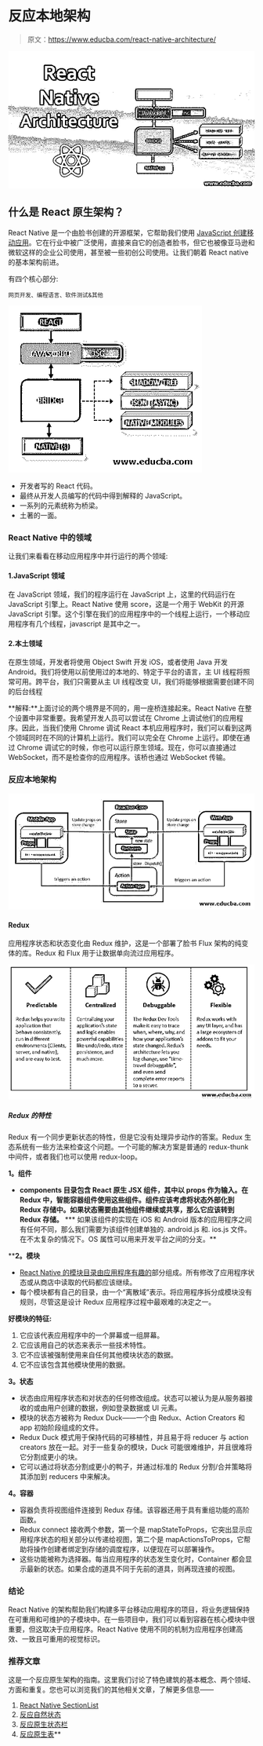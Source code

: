 # 反应本地架构

> 原文：<https://www.educba.com/react-native-architecture/>

![React Native Architecture](img/450eff709f27642b9c717a0fc7625956.png)



## 什么是 React 原生架构？

React Native 是一个由脸书创建的开源框架，它帮助我们使用 [JavaScript 创建移动应用](https://www.educba.com/what-is-javascript/)。它在行业中被广泛使用，直接来自它的创造者脸书，但它也被像亚马逊和微软这样的企业公司使用，甚至被一些初创公司使用。让我们朝着 React native 的基本架构前进。

有四个核心部分:

<small>网页开发、编程语言、软件测试&其他</small>

![React Native Architecture 01](img/569bb61ceef0fbd881759aa090bac1fc.png)



*   开发者写的 React 代码。
*   最终从开发人员编写的代码中得到解释的 JavaScript。
*   一系列的元素统称为桥梁。
*   土著的一面。

### React Native 中的领域

让我们来看看在移动应用程序中并行运行的两个领域:

#### 1.JavaScript 领域

在 JavaScript 领域，我们的程序运行在 JavaScript 上，这里的代码运行在 JavaScript 引擎上。React Native 使用 score，这是一个用于 WebKit 的开源 JavaScript 引擎。这个引擎在我们的应用程序中的一个线程上运行，一个移动应用程序有几个线程，javascript 是其中之一。

#### 2.本土领域

在原生领域，开发者将使用 Object Swift 开发 iOS，或者使用 Java 开发 Android。我们将使用以前使用过的本地的、特定于平台的语言，主 UI 线程将照常可用。跨平台，我们只需要从主 UI 线程改变 UI，我们将能够根据需要创建不同的后台线程

**解释:**上面讨论的两个境界是不同的，用一座桥连接起来。React Native 在整个设置中非常重要。我希望开发人员可以尝试在 Chrome 上调试他们的应用程序。因此，当我们使用 Chrome 调试 React 本机应用程序时，我们可以看到这两个领域同时在不同的计算机上运行。我们可以完全在 Chrome 上运行。即使在通过 Chrome 调试它的时候，你也可以运行原生领域。现在，你可以直接通过 WebSocket，而不是检查你的应用程序。该桥也通过 WebSocket 传输。

### 反应本地架构

![React Native Architecture](img/9230bf44db5fa8b20dfdb834b27833f8.png)



#### Redux

应用程序状态和状态变化由 Redux 维护，这是一个部署了脸书 Flux 架构的纯变体的库。Redux 和 Flux 用于让数据单向流过应用程序。

![unidirectional flow of data](img/a963b6dcdba1ebaa4facb191ac9345f6.png)



##### Redux 的特性

Redux 有一个同步更新状态的特性，但是它没有处理异步动作的答案。Redux 生态系统有一些方法来检查这个问题。一个可能的解决方案是普通的 redux-thunk 中间件，或者我们也可以使用 redux-loop。

**1。组件**

*   **components 目录包含 React 原生 JSX 组件，其中以 props 作为输入。在 Redux 中，智能容器组件使用这些组件。组件应该考虑将状态外部化到 Redux 存储中。如果状态需要由其他组件继续或共享，那么它应该转到 Redux 存储。**
***   如果该组件的实现在 iOS 和 Android 版本的应用程序之间有任何不同，那么我们需要为该组件创建单独的. android.js 和. ios.js 文件。在不太复杂的情况下。OS 属性可以用来开发平台之间的分支。**

 ****2。模块**

*   [React Native 的模块目录由应用程序有趣的](https://www.educba.com/react-native-asyncstorage/)部分组成。所有修改了应用程序状态或从商店中读取的代码都应该继续。
*   每个模块都有自己的目录，由一个“离散域”表示。将应用程序拆分成模块没有规则，尽管这是设计 Redux 应用程序过程中最艰难的决定之一。

**好模块的特征:**

1.  它应该代表应用程序中的一个屏幕或一组屏幕。
2.  它应该用自己的状态来表示一些技术特性。
3.  它不应该被强制使用来自任何其他模块状态的数据。
4.  它不应该包含其他模块使用的数据。

**3。状态**

*   状态由应用程序状态和对状态的任何修改组成。状态可以被认为是从服务器接收的或由用户创建的数据，例如登录数据或 UI 元素。
*   模块的状态方被称为 Redux Duck——一个由 Redux、Action Creators 和 app 初始阶段组成的文件。
*   Redux Duck 模式用于保持代码的可移植性，并且易于将 reducer 与 action creators 放在一起。对于一些复杂的模块，Duck 可能很难维护，并且很难将它分割成更小的块。
*   它可以通过将状态分割成更小的鸭子，并通过标准的 Redux 分割/合并策略将其添加到 reducers 中来解决。

**4。容器**

*   容器负责将视图组件连接到 Redux 存储。该容器还用于具有重组功能的高阶函数。
*   Redux connect 接收两个参数，第一个是 mapStateToProps，它突出显示应用程序状态的相关部分以传递给视图，第二个是 mapActionsToProps，它帮助将操作创建者绑定到存储的调度程序，以便现在可以部署操作。
*   这些功能被称为选择器。每当应用程序的状态发生变化时，Container 都会显示最新的状态。如果合成的道具不同于先前的道具，则再现连接的视图。

### 结论

React Native 的架构帮助我们构建多平台移动应用程序的项目，将业务逻辑保持在可重用和可维护的子模块中。在一些项目中，我们可以看到容器在核心模块中很重要，但这取决于应用程序。React Native 使用不同的机制为应用程序创建高效、一致且可重用的视觉标识。

### 推荐文章

这是一个反应原生架构的指南。这里我们讨论了特色建筑的基本概念、两个领域、方面和重复。您也可以浏览我们的其他相关文章，了解更多信息——

1.  [React Native SectionList](https://www.educba.com/react-native-sectionlist/)
2.  [反应自然状态](https://www.educba.com/react-native-state/)
3.  [反应原生状态栏](https://www.educba.com/react-native-statusbar/)
4.  [反应原生表](https://www.educba.com/react-native-table/)**